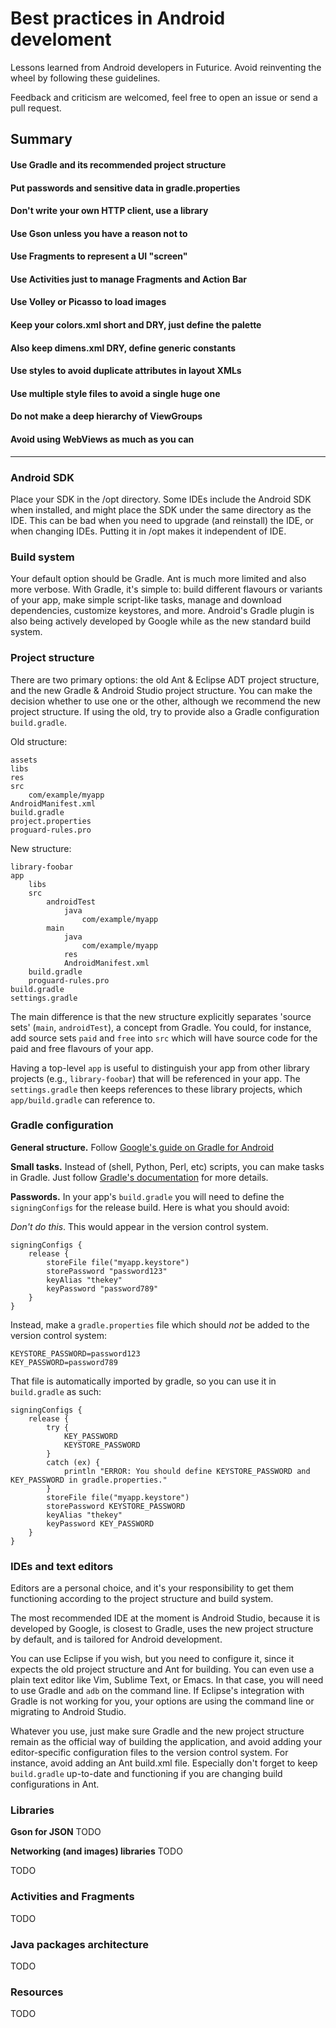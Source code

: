 # Best practices in Android develoment

Lessons learned from Android developers in Futurice. Avoid reinventing the wheel by following these guidelines.

Feedback and criticism are welcomed, feel free to open an issue or send a pull request.

## Summary

#### Use Gradle and its recommended project structure
#### Put passwords and sensitive data in gradle.properties
#### Don't write your own HTTP client, use a library
#### Use Gson unless you have a reason not to
#### Use Fragments to represent a UI "screen"
#### Use Activities just to manage Fragments and Action Bar
#### Use Volley or Picasso to load images
#### Keep your colors.xml short and DRY, just define the palette
#### Also keep dimens.xml DRY, define generic constants
#### Use styles to avoid duplicate attributes in layout XMLs
#### Use multiple style files to avoid a single huge one
#### Do not make a deep hierarchy of ViewGroups
#### Avoid using WebViews as much as you can


----------

### Android SDK

Place your SDK in the /opt directory. Some IDEs include the Android SDK when installed, and might place the SDK under the same directory as the IDE. This can be bad when you need to upgrade (and reinstall) the IDE, or when changing IDEs. Putting it in /opt makes it independent of IDE.

### Build system

Your default option should be Gradle. Ant is much more limited and also more verbose. With Gradle, it's simple to: build different flavours or variants of your app, make simple script-like tasks, manage and download dependencies, customize keystores, and more. Android's Gradle plugin is also being actively developed by Google while as the new standard build system.

### Project structure

There are two primary options: the old Ant & Eclipse ADT project structure, and the new Gradle & Android Studio project structure. You can make the decision whether to use one or the other, although we recommend the new project structure. If using the old, try to provide also a Gradle configuration `build.gradle`.

Old structure:

    assets
    libs
    res
    src
        com/example/myapp
    AndroidManifest.xml
    build.gradle
    project.properties
    proguard-rules.pro

New structure:

    library-foobar
    app
        libs
        src
            androidTest
                java
                    com/example/myapp
            main
                java
                    com/example/myapp
                res
                AndroidManifest.xml
        build.gradle
        proguard-rules.pro
    build.gradle
    settings.gradle

The main difference is that the new structure explicitly separates 'source sets' (`main`, `androidTest`), a concept from Gradle. You could, for instance, add source sets `paid` and `free` into `src` which will have source code for the paid and free flavours of your app.

Having a top-level `app` is useful to distinguish your app from other library projects (e.g., `library-foobar`) that will be referenced in your app. The `settings.gradle` then keeps references to these library projects, which `app/build.gradle` can reference to.

### Gradle configuration

**General structure.** Follow [Google's guide on Gradle for Android](http://tools.android.com/tech-docs/new-build-system/user-guide)

**Small tasks.** Instead of (shell, Python, Perl, etc) scripts, you can make tasks in Gradle. Just follow [Gradle's documentation](http://www.gradle.org/docs/current/userguide/userguide_single.html#N10CBF) for more details.

**Passwords.** In your app's `build.gradle` you will need to define the `signingConfigs` for the release build. Here is what you should avoid:

_Don't do this_. This would appear in the version control system.

    signingConfigs {
        release {
            storeFile file("myapp.keystore")
            storePassword "password123"
            keyAlias "thekey"
            keyPassword "password789"
        }
    }

Instead, make a `gradle.properties` file which should _not_ be added to the version control system:

    KEYSTORE_PASSWORD=password123
    KEY_PASSWORD=password789

That file is automatically imported by gradle, so you can use it in `build.gradle` as such:

    signingConfigs {
        release {
            try {
                KEY_PASSWORD
                KEYSTORE_PASSWORD
            }
            catch (ex) {
                println "ERROR: You should define KEYSTORE_PASSWORD and KEY_PASSWORD in gradle.properties."
            }
            storeFile file("myapp.keystore")
            storePassword KEYSTORE_PASSWORD
            keyAlias "thekey"
            keyPassword KEY_PASSWORD
        }
    }

### IDEs and text editors

Editors are a personal choice, and it's your responsibility to get them functioning according to the project structure and build system.

The most recommended IDE at the moment is Android Studio, because it is developed by Google, is closest to Gradle, uses the new project structure by default, and is tailored for Android development.

You can use Eclipse if you wish, but you need to configure it, since it expects the old project structure and Ant for building. You can even use a plain text editor like Vim, Sublime Text, or Emacs. In that case, you will need to use Gradle and `adb` on the command line. If Eclipse's integration with Gradle is not working for you, your options are using the command line or migrating to Android Studio.

Whatever you use, just make sure Gradle and the new project structure remain as the official way of building the application, and avoid adding your editor-specific configuration files to the version control system. For instance, avoid adding an Ant build.xml file. Especially don't forget to keep `build.gradle` up-to-date and functioning if you are changing build configurations in Ant.

### Libraries

**Gson for JSON** TODO

**Networking (and images) libraries** TODO

TODO

### Activities and Fragments

TODO

### Java packages architecture

TODO

### Resources

TODO
